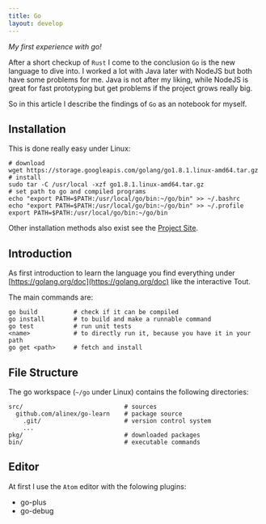 ```yaml
---
title: Go
layout: develop
---
```


_My first experience with go!_

After a short checkup of `Rust` I come to the conclusion `Go` is the new language
to dive into. I worked a lot with Java later with NodeJS but both have some problems
for me. Java is not after my liking, while NodeJS is great for fast prototyping but
get problems if the project grows really big.

So in this article I describe the findings of `Go` as an notebook for myself.


Installation
--------------------------------------------
This is done really easy under Linux:

``` shell
# download
wget https://storage.googleapis.com/golang/go1.8.1.linux-amd64.tar.gz
# install
sudo tar -C /usr/local -xzf go1.8.1.linux-amd64.tar.gz
# set path to go and compiled programs
echo "export PATH=$PATH:/usr/local/go/bin:~/go/bin" >> ~/.bashrc
echo "export PATH=$PATH:/usr/local/go/bin:~/go/bin" >> ~/.profile
export PATH=$PATH:/usr/local/go/bin:~/go/bin
```

Other installation methods also exist see the [Project Site](https://golang.org/doc/install).


Introduction
----------------------------------------------
As first introduction to learn the language you find everything under
[https://golang.org/doc](https://golang.org/doc) like the interactive Tout.

The main commands are:

    go build          # check if it can be compiled
    go install        # to build and make a runnable command
    go test           # run unit tests
    <name>            # to directly run it, because you have it in your path
    go get <path>     # fetch and install


File Structure
-----------------------------------------------
The go workspace (`~/go` under Linux) contains the following directories:

    src/                            # sources
      github.com/alinex/go-learn    # package source
        .git/                       # version control system
        ...
    pkg/                            # downloaded packages
    bin/                            # executable commands


Editor
----------------------------------------------------
At first I use the `Atom` editor with the folowing plugins:
- go-plus
- go-debug
